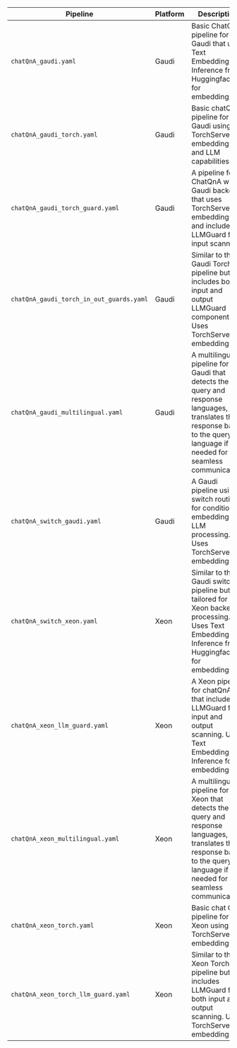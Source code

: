 | Pipeline                                      | Platform | Description                                                                                       |
|----------------------------------------------|----------|---------------------------------------------------------------------------------------------------|
| `chatQnA_gaudi.yaml`                         | Gaudi    | Basic ChatQnA pipeline for Gaudi that uses Text Embeddings Inference from Huggingface for embeddings. |
| `chatQnA_gaudi_torch.yaml`                   | Gaudi    | Basic chatQnA pipeline for Gaudi using TorchServe for embeddings and LLM capabilities.           |
| `chatQnA_gaudi_torch_guard.yaml`             | Gaudi    | A pipeline for ChatQnA with Gaudi backend that uses TorchServe for embeddings and includes LLMGuard for input scanning. |
| `chatQnA_gaudi_torch_in_out_guards.yaml`     | Gaudi    | Similar to the Gaudi Torch pipeline but includes both input and output LLMGuard components. Uses TorchServe for embeddings. |
| `chatQnA_gaudi_multilingual.yaml`            | Gaudi    | A multilingual pipeline for Gaudi that detects the query and response languages, then translates the response back to the query's language if needed for seamless communication. |
| `chatQnA_switch_gaudi.yaml`                  | Gaudi    | A Gaudi pipeline using switch routing for conditional embedding and LLM processing. Uses TorchServe for embeddings. |
| `chatQnA_switch_xeon.yaml`                   | Xeon     | Similar to the Gaudi switch pipeline but tailored for Xeon backend processing. Uses Text Embeddings Inference from Huggingface for embeddings. |
| `chatQnA_xeon_llm_guard.yaml`                | Xeon     | A Xeon pipeline for chatQnA that includes LLMGuard for input and output scanning. Uses Text Embeddings Inference for embeddings. |
| `chatQnA_xeon_multilingual.yaml`             | Xeon     |  A multilingual pipeline for Xeon that detects the query and response languages, then translates the response back to the query's language if needed for seamless communication. |
| `chatQnA_xeon_torch.yaml`                    | Xeon     | Basic chat QnA pipeline for Xeon using TorchServe for embeddings.           |
| `chatQnA_xeon_torch_llm_guard.yaml`          | Xeon     | Similar to the Xeon Torch pipeline but includes LLMGuard for both input and output scanning. Uses TorchServe for embeddings. |

